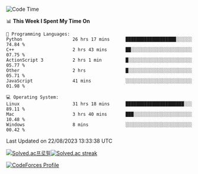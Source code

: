 
<!--START_SECTION:waka-->
![Code Time](http://img.shields.io/badge/Code%20Time-2%2C952%20hrs%2035%20mins-blue)

📊 **This Week I Spent My Time On** 

```text
💬 Programming Languages: 
Python                   26 hrs 17 mins      ███████████████████░░░░░░   74.84 % 
C++                      2 hrs 43 mins       ██░░░░░░░░░░░░░░░░░░░░░░░   07.75 % 
ActionScript 3           2 hrs 1 min         █░░░░░░░░░░░░░░░░░░░░░░░░   05.77 % 
Other                    2 hrs               █░░░░░░░░░░░░░░░░░░░░░░░░   05.71 % 
JavaScript               41 mins             ░░░░░░░░░░░░░░░░░░░░░░░░░   01.98 % 

💻 Operating System: 
Linux                    31 hrs 18 mins      ██████████████████████░░░   89.11 % 
Mac                      3 hrs 40 mins       ███░░░░░░░░░░░░░░░░░░░░░░   10.48 % 
Windows                  8 mins              ░░░░░░░░░░░░░░░░░░░░░░░░░   00.42 % 
```


 Last Updated on 22/08/2023 13:33:38 UTC
<!--END_SECTION:waka-->


[![Solved.ac프로필](http://mazassumnida.wtf/api/generate_badge?boj=hckim96)](https://solved.ac/hckim96)[![Solved.ac streak](http://mazandi.herokuapp.com/api?handle=hckim96&theme=dark)](https://solved.ac/hckim96)


[![CodeForces Profile](https://cf.leed.at?id=hckim96)](https://codeforces.com/profile/hckim96)

